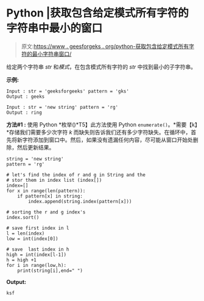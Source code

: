 # Python |获取包含给定模式所有字符的字符串中最小的窗口

> 原文:[https://www . geesforgeks . org/python-获取包含给定模式所有字符的最小字符串窗口/](https://www.geeksforgeeks.org/python-get-the-smallest-window-in-a-string-containing-all-characters-of-given-pattern/)

给定两个字符串 *str* 和*模式*，在包含模式所有字符的 *str* 中找到最小的子字符串。

**示例:**

```
Input : str = 'geeksforgeeks' pattern = 'gks' 
Output : geeks

Input : str = 'new string' pattern = 'rg' 
Output : ring

```

**方法#1 :** 使用 Python *枚举()*T5】此方法使用 Python `enumerate()`。*需要【k】*存储我们需要多少次字符 *k* 而缺失则告诉我们还有多少字符缺失。在循环中，首先将新字符添加到窗口中。然后，如果没有遗漏任何内容，尽可能从窗口开始处删除，然后更新结果。

```
string = 'new string'
pattern = 'rg'

# let's find the index of r and g in String and the
# stor them in index list (index[]) 
index=[]
for x in range(len(pattern)):
    if pattern[x] in string:
        index.append(string.index(pattern[x]))

# sorting the r and g index's
index.sort()

# save first index in l
l = len(index)
low = int(index[0])

# save  last index in h
high = int(index[l-1])
h = high +1
for i in range(low,h):
    print(string[i],end=" ")
```

**Output:**

```
ksf

```